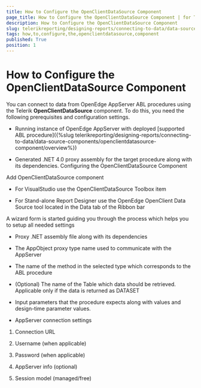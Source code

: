 ```yaml
---
title: How to Configure the OpenClientDataSource Component
page_title: How to Configure the OpenClientDataSource Component | for Telerik Reporting Documentation
description: How to Configure the OpenClientDataSource Component
slug: telerikreporting/designing-reports/connecting-to-data/data-source-components/openclientdatasource-component/how-to-configure-the-openclientdatasource-component
tags: how,to,configure,the,openclientdatasource,component
published: True
position: 1
---
```


# How to Configure the OpenClientDataSource Component



You can connect to data from OpenEdge AppServer ABL procedures using the
        Telerik __OpenClientDataSource__ component. To do this, you need the following prerequisites and configuration settings.
      

* Running instance of OpenEdge AppServer with deployed
              [supported ABL procedure]({%slug telerikreporting/designing-reports/connecting-to-data/data-source-components/openclientdatasource-component/overview%})

* Generated .NET 4.0 proxy assembly for the target procedure along with its dependencies.
            Configuring the OpenClientDataSource Component

Add OpenClientDataSource component

* For VisualStudio use the OpenClientDataSource Toolbox item
                

* For Stand-alone Report Designer use the OpenEdge OpenClient Data Source tool located in the Data tab of the Ribbon bar
                

A wizard form is started guiding you through the process which helps you to setup all needed settings

* Proxy .NET assembly file along with its dependencies
                

* The AppObject proxy type name used to communicate with the AppServer
                

* The name of the method in the selected type which corresponds to the ABL procedure
                

* (Optional) The name of the Table which data should be retrieved. Applicable only if the data is returned as DATASET
                

* Input parameters that the procedure expects along with values and design-time parameter values.
                

* AppServer connection settings
                

1. Connection URL

1. Username (when applicable)

1. Password (when applicable)

1. AppServer info (optional)

1. Session model (managed/free)
